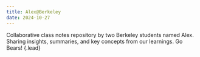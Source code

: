 ```yaml
---
title: Alex@Berkeley
date: 2024-10-27
---
```


Collaborative class notes repository by two Berkeley students named Alex. Sharing insights, summaries, and key concepts from our learnings. Go Bears!
{.lead}